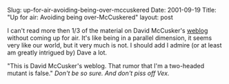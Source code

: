 Slug: up-for-air-avoiding-being-over-mccuskered
Date: 2001-09-19
Title: "Up for air: Avoiding being over-McCuskered"
layout: post

I can&#39;t read more then 1/3 of the material on David McCusker&#39;s <a href="http://www.treedragon.com/ged/map/ti/new.htm">weblog</a> without coming up for air. It&#39;s like being in a parallel dimension, it seems very like our world, but it very much is not. I should add I admire (or at least am greatly intrigued by) Dave a lot.

<p>&quot;This is David McCusker&#39;s weblog. That rumor that I&#39;m a
two-headed mutant is false.&quot; <i>Don&#39;t be so sure. And don&#39;t piss off Vex.</i></p>
